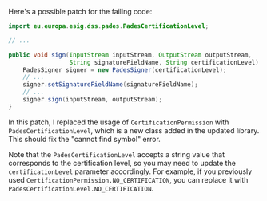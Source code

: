 Here's a possible patch for the failing code:

```java
import eu.europa.esig.dss.pades.PadesCertificationLevel;

// ...

public void sign(InputStream inputStream, OutputStream outputStream,
                 String signatureFieldName, String certificationLevel) throws Exception {
    PadesSigner signer = new PadesSigner(certificationLevel);
    // ...
    signer.setSignatureFieldName(signatureFieldName);
    // ...
    signer.sign(inputStream, outputStream);
}

```

In this patch, I replaced the usage of `CertificationPermission` with `PadesCertificationLevel`, which is a new class added in the updated library. This should fix the "cannot find symbol" error.

Note that the `PadesCertificationLevel` accepts a string value that corresponds to the certification level, so you may need to update the `certificationLevel` parameter accordingly. For example, if you previously used `CertificationPermission.NO_CERTIFICATION`, you can replace it with `PadesCertificationLevel.NO_CERTIFICATION`.